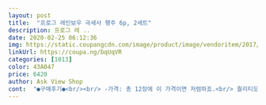```yaml
---
layout: post 
title:  "프로그 레인보우 극세사 행주 6p, 2세트" 
description: 프로그 레 ..
date: 2020-02-25 06:12:36 
img: https://static.coupangcdn.com/image/product/image/vendoritem/2017/11/06/3279675351/321b498a-0c8e-4bef-86b7-941da7b4a2ef.jpg 
linkUrl: https://coupa.ng/bqUqVR 
categories: [1013] 
color: 43A047 
price: 6420 
author: Ask View Shop 
cont:  "●구매후기●<br/><br/> -가격: 총 12장에 이 가격이면 저렴하죠.<br/> 퀄리티도 괜찮은데 저렴하고 색상도 이쁘고 다 만족스럽네요.<br/><br/><br/> -건조력: 이 원단이 살짝 얇아요! 근데 닦는데 불편한 정도로 얇은건 아니고 살짝 얇다고 생각되어지는 정도로 얇은데 그래서 그런가 잘 마르네요.<br/> 저녁에 설거지하고 빨아서 널어놓으면 아침에 다 말라있어요.<br/><br/><br/> -색상: 색상은 빨 주 노 연두 파랑 보라인데... <br/> 발강은 발강이라기보단 좀 연하고 주황은 살작 형광느낌이 드는데.<br/>.<br/> 전체적으로 색상은 다 이뻐요.<br/><br/><br/> -원단: 원단 재질은 폴리에스테르 80% + 나일론 20% 네요.<br/><br/><br/> -크기: 크기는 적당해요 300mm x 300mm 인데 행주로 사용하기 딱 좋은 사이즈입니다!<br/><br/> -포장상태: 특별한 포장없이 안전하고 빠르게 잘 배송왔어요.<br/><br/><br/> -흡수력: 흡수가 정말 잘 되네요.<br/> 놀랬어요.<br/> 부장에서 요리하다보면 물이 이곳저곳에 흘러서 닦아주는데 정말 잘 닦여서 놀랬어요.<br/><br/>12장에 6천원가격이면 가성비갑이죠 다이*보다 더저렴하네요<br/>[구매이유]<br/>[제품]<br/>가격 : 6,430원<br/>가격 면에서 적당히 막 사용하기는 좋은데<br/>가격면에서 합의보고 이 상품으로 구매했는데<br/>가격좋고 색상도좋고 이것저것따질려면 이가격은 포기해야죠ㅋ<br/>거의 한달째 계속 빨고 말리고 사용하는데 아직까지 찢어지거나 뭐 터지거나 이런거 없이 잘 사용하고 있어요.<br/><br/>걸리는 느낌이 좋진않네요 ;<br/>구매가:6420원<br/>구매날짜:2020.<br/>03.<br/>24<br/>극세사라고 했는데 제 손이 거친건가<br/>극세사원단의 보들보들하면서 빨리 말라서 좋아요<br/>다만 한가지 단점은 락스에 못 넣어요.<br/> 락스에 넣으면 색상이 빠져서 ... <br/>.<br/> 근데 이건 이 제품의 단점이 아니라 흰행주를 안스면 다 그런거니;까... <br/>.<br/>.<br/><br/>단점: 얇아요 뭐 두꺼운게 좋은건 아니지만 썻던 행주들이랑 비교해보면  얇은감이 있어요 근데 그닥 단점이없음ㅎ<br/>도마사용하고 할때 하나, 불옆에 양념 튄거 닦을용으로 하나<br/>레인보우 극세사행주6P 2세트<br/>만족합니다 재구매할꺼예요:)<br/>물도 잘 흡수하고 이것 저것 다 잘 닦이네요.<br/><br/>사용하고 있어요~<br/>사용할 수 있게 따로 행주를 구매했어요.<br/><br/>식탁은 노, 연두 다용도로 파랑, 보라를 쓰면 좋다고 하는데.<br/>,.<br/>.<br/> 진자 좋네요.<br/><br/>왠지 모르게 까실하게 손에 걸리는 느낌이 들어요.<br/><br/>이 제품 뒤면에 보니까 주방에서는 빨, 주<br/>장점:물 흡수력좋은편이고요 이가격에 6컬러 모두이쁜색상입니다<br/>저는 이 제품 너무 잘 이용하고 있어요.<br/> 좀 더 쓰다가 바궈야할때가 되면 다시 재구매해야겠네요 ㅎㅎ<br/>저는 주방에서 싱크대랑 가스레인지 뭐 요리하는곳등등은 빨강 주화을 쓰고, 노랑으로 식탁을 닦고, 연두는 집에 미니 칠판을 지우는데 사용하고, 보라는 세차용으로 사용하는데 너무 만족스러워요.<br/><br/>정수기 냉장고에 물자국 남지않게 하나 사용하고<br/>주방에 핸드타올은  구매했는데 양념등 좀 더 다양하게<br/>집에 주방에서 사용할 행주가 없어서 구매하려고 찾아보던중 색상이 너무 이뻐서 구매하게 되었어요.<br/><br/>첨에 배송와서 뜯었을때 재질이 면이 아니라.<br/>.<br/> 다른재질이고 해서 잘 안닦이겠다 라고 생각했는데... <br/> 너무 잘 닦이네요.<br/><br/>프로그 레인보우 극세사 행주 6p, 2세트, 300 x 300 mm<br/>핑크색으로 구매하려고 했는데<br/>행주로써는 사용하기 괜찮아요.<br/><br/>" 
---
```

